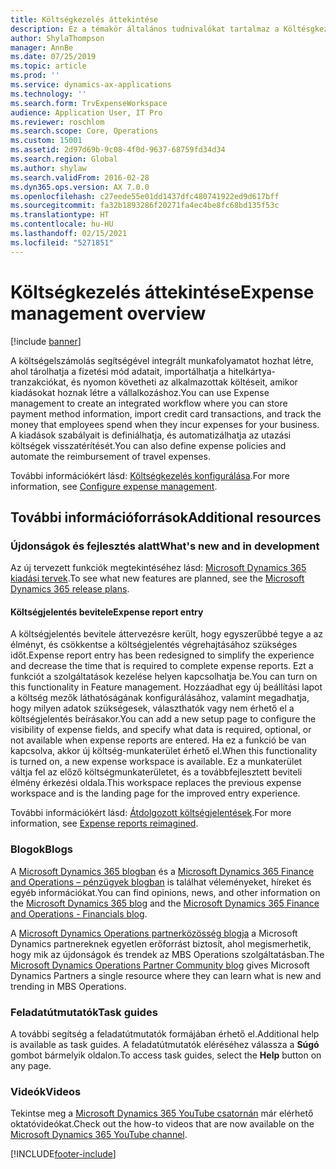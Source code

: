 ```yaml
---
title: Költségkezelés áttekintése
description: Ez a témakör általános tudnivalókat tartalmaz a Költésgkezelésről és a további erőforrásokra mutató hivatkozásokat is. A költségelszámolás segítségével integrált munkafolyamatot hozhat létre, ahol tárolhatja a fizetési mód adatait, importálhatja a hitelkártya-tranzakciókat, és nyomon követheti az alkalmazottak költéseit, amikor kiadásokat hoznak létre a vállalkozáshoz.
author: ShylaThompson
manager: AnnBe
ms.date: 07/25/2019
ms.topic: article
ms.prod: ''
ms.service: dynamics-ax-applications
ms.technology: ''
ms.search.form: TrvExpenseWorkspace
audience: Application User, IT Pro
ms.reviewer: roschlom
ms.search.scope: Core, Operations
ms.custom: 15001
ms.assetid: 2d97d69b-9c08-4f0d-9637-68759fd34d34
ms.search.region: Global
ms.author: shylaw
ms.search.validFrom: 2016-02-28
ms.dyn365.ops.version: AX 7.0.0
ms.openlocfilehash: c27eede55e01dd1437dfc480741922ed9d617bff
ms.sourcegitcommit: fa32b1893286f20271fa4ec4be8fc68bd135f53c
ms.translationtype: HT
ms.contentlocale: hu-HU
ms.lasthandoff: 02/15/2021
ms.locfileid: "5271851"
---
```

# <a name="expense-management-overview"></a><span data-ttu-id="e0057-104">Költségkezelés áttekintése</span><span class="sxs-lookup"><span data-stu-id="e0057-104">Expense management overview</span></span>

[!include [banner](../includes/banner.md)]

<span data-ttu-id="e0057-105">A költségelszámolás segítségével integrált munkafolyamatot hozhat létre, ahol tárolhatja a fizetési mód adatait, importálhatja a hitelkártya-tranzakciókat, és nyomon követheti az alkalmazottak költéseit, amikor kiadásokat hoznak létre a vállalkozáshoz.</span><span class="sxs-lookup"><span data-stu-id="e0057-105">You can use Expense management to create an integrated workflow where you can store payment method information, import credit card transactions, and track the money that employees spend when they incur expenses for your business.</span></span> <span data-ttu-id="e0057-106">A kiadások szabályait is definiálhatja, és automatizálhatja az utazási költségek visszatérítését.</span><span class="sxs-lookup"><span data-stu-id="e0057-106">You can also define expense policies and automate the reimbursement of travel expenses.</span></span>

<span data-ttu-id="e0057-107">További információkért lásd: [Költségkezelés konfigurálása](plan-expense-management.md).</span><span class="sxs-lookup"><span data-stu-id="e0057-107">For more information, see [Configure expense management](plan-expense-management.md).</span></span>

## <a name="additional-resources"></a><span data-ttu-id="e0057-108">További információforrások</span><span class="sxs-lookup"><span data-stu-id="e0057-108">Additional resources</span></span>

### <a name="whats-new-and-in-development"></a><span data-ttu-id="e0057-109">Újdonságok és fejlesztés alatt</span><span class="sxs-lookup"><span data-stu-id="e0057-109">What's new and in development</span></span>

<span data-ttu-id="e0057-110">Az új tervezett funkciók megtekintéséhez lásd: [Microsoft Dynamics 365 kiadási tervek](https://go.microsoft.com/fwlink/?linkid=2010158).</span><span class="sxs-lookup"><span data-stu-id="e0057-110">To see what new features are planned, see the [Microsoft Dynamics 365 release plans](https://go.microsoft.com/fwlink/?linkid=2010158).</span></span>

#### <a name="expense-report-entry"></a><span data-ttu-id="e0057-111">Költségjelentés bevitele</span><span class="sxs-lookup"><span data-stu-id="e0057-111">Expense report entry</span></span>

<span data-ttu-id="e0057-112">A költségjelentés bevitele áttervezésre került, hogy egyszerűbbé tegye a az élményt, és csökkentse a költségjelentés végrehajtásához szükséges időt.</span><span class="sxs-lookup"><span data-stu-id="e0057-112">Expense report entry has been redesigned to simplify the experience and decrease the time that is required to complete expense reports.</span></span> <span data-ttu-id="e0057-113">Ezt a funkciót a szolgáltatások kezelése helyen kapcsolhatja be.</span><span class="sxs-lookup"><span data-stu-id="e0057-113">You can turn on this functionality in Feature management.</span></span> <span data-ttu-id="e0057-114">Hozzáadhat egy új beállítási lapot a költség mezők láthatóságának konfigurálásához, valamint megadhatja, hogy milyen adatok szükségesek, választhatók vagy nem érhető el a költségjelentés beírásakor.</span><span class="sxs-lookup"><span data-stu-id="e0057-114">You can add a new setup page to configure the visibility of expense fields, and specify what data is required, optional, or not available when expense reports are entered.</span></span> <span data-ttu-id="e0057-115">Ha ez a funkció be van kapcsolva, akkor új költség-munkaterület érhető el.</span><span class="sxs-lookup"><span data-stu-id="e0057-115">When this functionality is turned on, a new expense workspace is available.</span></span> <span data-ttu-id="e0057-116">Ez a munkaterület váltja fel az előző költségmunkaterületet, és a továbbfejlesztett beviteli élmény érkezési oldala.</span><span class="sxs-lookup"><span data-stu-id="e0057-116">This workspace replaces the previous expense workspace and is the landing page for the improved entry experience.</span></span>

<span data-ttu-id="e0057-117">További információkért lásd: [Átdolgozott költségjelentések](ExpenseWorkspaceNew.md).</span><span class="sxs-lookup"><span data-stu-id="e0057-117">For more information, see [Expense reports reimagined](ExpenseWorkspaceNew.md).</span></span>

### <a name="blogs"></a><span data-ttu-id="e0057-118">Blogok</span><span class="sxs-lookup"><span data-stu-id="e0057-118">Blogs</span></span>

<span data-ttu-id="e0057-119">A [Microsoft Dynamics 365 blogban](https://community.dynamics.com/b/msftdynamicsblog?c=Enterprise) és a [Microsoft Dynamics 365 Finance and Operations – pénzügyek blogban](https://community.dynamics.com/365/financeandoperations/b/financials) is találhat véleményeket, híreket és egyéb információkat.</span><span class="sxs-lookup"><span data-stu-id="e0057-119">You can find opinions, news, and other information on the [Microsoft Dynamics 365 blog](https://community.dynamics.com/b/msftdynamicsblog?c=Enterprise) and the [Microsoft Dynamics 365 Finance and Operations - Financials blog](https://community.dynamics.com/365/financeandoperations/b/financials).</span></span>

<span data-ttu-id="e0057-120">A [Microsoft Dynamics Operations partnerközösség blogja](https://community.dynamics.com/partner/b/operationspartnercommunityblog) a Microsoft Dynamics partnereknek egyetlen erőforrást biztosít, ahol megismerhetik, hogy mik az újdonságok és trendek az MBS Operations szolgáltatásban.</span><span class="sxs-lookup"><span data-stu-id="e0057-120">The [Microsoft Dynamics Operations Partner Community blog](https://community.dynamics.com/partner/b/operationspartnercommunityblog) gives Microsoft Dynamics Partners a single resource where they can learn what is new and trending in MBS Operations.</span></span>

### <a name="task-guides"></a><span data-ttu-id="e0057-121">Feladatútmutatók</span><span class="sxs-lookup"><span data-stu-id="e0057-121">Task guides</span></span>

<span data-ttu-id="e0057-122">A további segítség a feladatútmutatók formájában érhető el.</span><span class="sxs-lookup"><span data-stu-id="e0057-122">Additional help is available as task guides.</span></span> <span data-ttu-id="e0057-123">A feladatútmutatók eléréséhez válassza a **Súgó** gombot bármelyik oldalon.</span><span class="sxs-lookup"><span data-stu-id="e0057-123">To access task guides, select the **Help** button on any page.</span></span>

### <a name="videos"></a><span data-ttu-id="e0057-124">Videók</span><span class="sxs-lookup"><span data-stu-id="e0057-124">Videos</span></span>

<span data-ttu-id="e0057-125">Tekintse meg a [Microsoft Dynamics 365 YouTube csatornán](https://www.youtube.com/channel/UCJGCg4rB3QSs8y_1FquelBQ) már elérhető oktatóvideókat.</span><span class="sxs-lookup"><span data-stu-id="e0057-125">Check out the how-to videos that are now available on the [Microsoft Dynamics 365 YouTube channel](https://www.youtube.com/channel/UCJGCg4rB3QSs8y_1FquelBQ).</span></span>


[!INCLUDE[footer-include](../includes/footer-banner.md)]